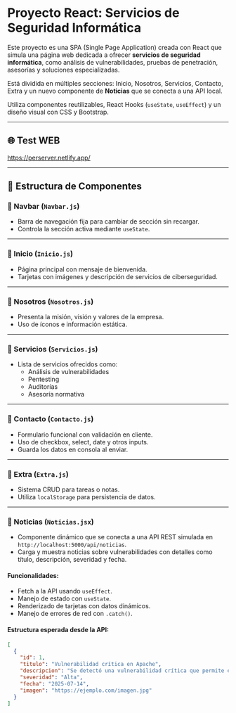 ﻿# Proyecto React: Servicios de Seguridad Informática

Este proyecto es una SPA (Single Page Application) creada con React que simula una página web dedicada a ofrecer **servicios de seguridad informática**, como análisis de vulnerabilidades, pruebas de penetración, asesorías y soluciones especializadas. 

Está dividida en múltiples secciones: Inicio, Nosotros, Servicios, Contacto, Extra y un nuevo componente de **Noticias** que se conecta a una API local.

Utiliza componentes reutilizables, React Hooks (`useState`, `useEffect`) y un diseño visual con CSS y Bootstrap.

---

## 🌐 Test WEB  
https://perserver.netlify.app/

---

## 🧩 Estructura de Componentes

### 🔹 Navbar (`Navbar.js`)
- Barra de navegación fija para cambiar de sección sin recargar.
- Controla la sección activa mediante `useState`.

---

### 🔹 Inicio (`Inicio.js`)
- Página principal con mensaje de bienvenida.
- Tarjetas con imágenes y descripción de servicios de ciberseguridad.

---

### 🔹 Nosotros (`Nosotros.js`)
- Presenta la misión, visión y valores de la empresa.
- Uso de íconos e información estática.

---

### 🔹 Servicios (`Servicios.js`)
- Lista de servicios ofrecidos como:
  - Análisis de vulnerabilidades
  - Pentesting
  - Auditorías
  - Asesoría normativa

---

### 🔹 Contacto (`Contacto.js`)
- Formulario funcional con validación en cliente.
- Uso de checkbox, select, date y otros inputs.
- Guarda los datos en consola al enviar.

---

### 🔹 Extra (`Extra.js`)
- Sistema CRUD para tareas o notas.
- Utiliza `localStorage` para persistencia de datos.

---

### 🔹 Noticias (`Noticias.jsx`)
- Componente dinámico que se conecta a una API REST simulada en `http://localhost:5000/api/noticias`.
- Carga y muestra noticias sobre vulnerabilidades con detalles como título, descripción, severidad y fecha.

#### Funcionalidades:
- Fetch a la API usando `useEffect`.
- Manejo de estado con `useState`.
- Renderizado de tarjetas con datos dinámicos.
- Manejo de errores de red con `.catch()`.

#### Estructura esperada desde la API:
```json
[
  {
    "id": 1,
    "titulo": "Vulnerabilidad crítica en Apache",
    "descripcion": "Se detectó una vulnerabilidad crítica que permite ejecución remota de código.",
    "severidad": "Alta",
    "fecha": "2025-07-14",
    "imagen": "https://ejemplo.com/imagen.jpg"
  }
]
